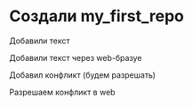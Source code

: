 # Создали my_first_repo

Добавили текст

Добавили текст через web-бразуе

Добавил конфликт (будем разрешать)

Разрешаем конфликт в web
